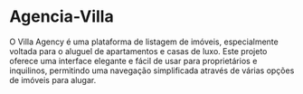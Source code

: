 # Agencia-Villa
O Villa Agency é uma plataforma de listagem de imóveis, especialmente voltada para o aluguel de apartamentos e casas de luxo. Este projeto oferece uma interface elegante e fácil de usar para proprietários e inquilinos, permitindo uma navegação simplificada através de várias opções de imóveis para alugar.
